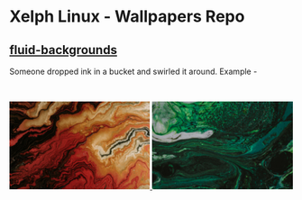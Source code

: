 # Xelph Linux - Wallpapers Repo

## [fluid-backgrounds](./usr/share/backgrounds/fluid-backgrounds) 

Someone dropped ink in a bucket and swirled it around. Example -

<br/>
<p align="left">
  <a href="https://abhigyantrips.is-a.dev/">
    <img width="49.5%" src="./usr/share/backgrounds/fluid-backgrounds/016.jpg" />
    <img width="49.5%" src="./usr/share/backgrounds/fluid-backgrounds/017.jpg" />
  </a>
</p>
<br>